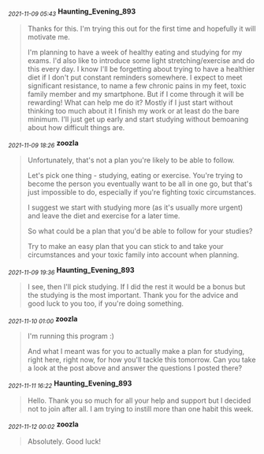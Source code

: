 <sub>*2021-11-09 05:43*</sub>
**Haunting_Evening_893**
> Thanks for this. I'm trying this out for the first time and hopefully it will motivate me.
> 
> I'm planning to have a week of healthy eating and studying for my exams. I'd also like to introduce some light stretching/exercise and do this every day. I know I'll be forgetting about trying to have a healthier diet if I don't put constant reminders somewhere. I expect to meet significant resistance, to name a few chronic pains in my feet, toxic family member and my smartphone. But if I come through it will be rewarding! What can help me do it? Mostly if I just start without thinking too much about it I finish my work or at least do the bare minimum. I'll just get up early and start studying without bemoaning about how difficult things are.

<sub>*2021-11-09 18:26*</sub>
**zoozla**
> Unfortunately, that's not a plan you're likely to be able to follow.
> 
> Let's pick one thing - studying, eating or exercise. You're trying to become the person you eventually want to be all in one go, but that's just impossible to do, especially if you're fighting toxic circumstances.
> 
> I suggest we start with studying more (as it's usually more urgent) and leave the diet and exercise for a later time.
> 
> So what could be a plan that you'd be able to follow for your studies?
> 
> Try to make an easy plan that you can stick to and take your circumstances and your toxic family into account when planning.

<sub>*2021-11-09 19:36*</sub>
**Haunting_Evening_893**
> I see, then I'll pick studying. If I did the rest it would be a bonus but the studying is the most important. Thank you for the advice and good luck to you too, if you're doing something.

<sub>*2021-11-10 01:00*</sub>
**zoozla**
> I'm running this program :)
> 
> And what I meant was for you to actually make a plan for studying, right here, right now, for how you'll tackle this tomorrow. Can you take a look at the post above and answer the questions I posted there?

<sub>*2021-11-11 16:22*</sub>
**Haunting_Evening_893**
> Hello. Thank you so much for all your help and support but I decided not to join after all. I am trying to instill more than one habit this week.

<sub>*2021-11-12 00:02*</sub>
**zoozla**
> Absolutely. Good luck!

